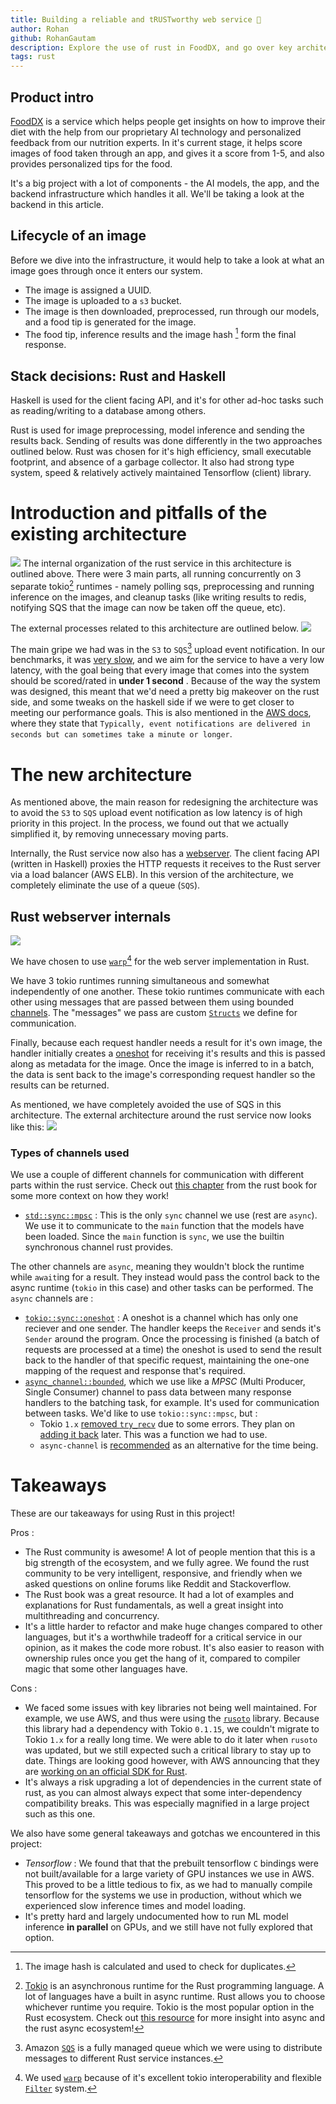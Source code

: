 ```yaml
---
title: Building a reliable and tRUSTworthy web service 🦀
author: Rohan
github: RohanGautam
description: Explore the use of rust in FoodDX, and go over key architectural decisions
tags: rust
---
```


## Product intro

[FoodDX](https://www.fooddx.com/) is a service which helps people get insights on how to improve their diet with the help from our proprietary AI technology and personalized feedback from our nutrition experts. In it's current stage, it helps score images of food taken through an app, and gives it a score from 1-5, and also provides personalized tips for the food.

It's a big project with a lot of components - the AI models, the app, and the backend infrastructure which handles it all. We'll be taking a look at the backend in this article.

## Lifecycle of an image

Before we dive into the infrastructure, it would help to take a look at what an image goes through once it enters our system.

- The image is assigned a UUID.
- The image is uploaded to a `s3` bucket.
- The image is then downloaded, preprocessed, run through our models, and a food tip is generated for the image.
- The food tip, inference results and the image hash [^1] form the final response.

## Stack decisions: Rust and Haskell

Haskell is used for the client facing API, and it's for other ad-hoc tasks such as reading/writing to a database among others.

Rust is used for image preprocessing, model inference and sending the results back. Sending of results was done differently in the two approaches outlined below. Rust was chosen for it's high efficiency, small executable footprint, and absence of a garbage collector. It also had strong type system, speed & relatively actively maintained Tensorflow (client) library.

# Introduction and pitfalls of the existing architecture

![](../images/blogposts/v2-arch-diagram.png)
The internal organization of the rust service in this architecture is outlined above.
There were 3 main parts, all running concurrently on 3 separate tokio[^2] runtimes - namely polling sqs, preprocessing and running inference on the images, and cleanup tasks (like writing results to redis, notifying SQS that the image can now be taken off the queue, etc).

The external processes related to this architecture are outlined below.
![](../images/blogposts/v2-external-arch-diagram.png)

The main gripe we had was in the `S3` to `SQS`[^3] upload event notification. In our benchmarks, it was [very slow](https://github.com/Holmusk/aws_benchmarks/tree/master/s3_event_to_sqs), and we aim for the service to have a very low latency, with the goal being that every image that comes into the system should be scored/rated in **under 1 second** . Because of the way the system was designed, this meant that we'd need a pretty big makeover on the rust side, and some tweaks on the haskell side if we were to get closer to meeting our performance goals. This is also mentioned in the [AWS docs](https://docs.aws.amazon.com/AmazonS3/latest/userguide/NotificationHowTo.html), where they state that `Typically, event notifications are delivered in seconds but can sometimes take a minute or longer`.

# The new architecture

As mentioned above, the main reason for redesigning the architecture was to avoid the `S3` to `SQS` upload event notification as low latency is of high priority in this project. In the process, we found out that we actually simplified it, by removing unnecessary moving parts.

Internally, the Rust service now also has a [webserver](https://developer.mozilla.org/en-US/docs/Learn/Common_questions/What_is_a_web_server). The client facing API (written in Haskell) proxies the HTTP requests it receives to the Rust server via a load balancer (AWS ELB). In this version of the architecture, we completely eliminate the use of a queue (`SQS`).

## Rust webserver internals

![](../images/blogposts/v3-arch-diagram.png)

We have chosen to use [`warp`](https://github.com/seanmonstar/warp)[^4] for the web server implementation in Rust.

We have 3 tokio runtimes running simultaneous and somewhat independently of one another. These tokio runtimes communicate with each other using messages that are passed between them using bounded [channels](https://doc.rust-lang.org/book/ch16-02-message-passing.html). The "messages" we pass are custom [`Structs`](https://doc.rust-lang.org/book/ch05-01-defining-structs.html) we define for communication.

Finally, because each request handler needs a result for it's own image, the handler initially creates a [oneshot](https://tokio-rs.github.io/tokio/doc/tokio/sync/oneshot/index.html) for receiving it's results and this is passed along as metadata for the image. Once the image is inferred to in a batch, the data is sent back to the image's corresponding request handler so the results can be returned.

As mentioned, we have completely avoided the use of SQS in this architecture. The external architecture around the rust service now looks like this:
![](../images/blogposts/v3-external-arch-diagram.png)

### Types of channels used

We use a couple of different channels for communication with different parts within the rust service. Check out [this chapter](https://doc.rust-lang.org/book/ch16-02-message-passing.html) from the rust book for some more context on how they work!

- [`std::sync::mpsc`](https://doc.rust-lang.org/std/sync/mpsc/index.html) : This is the only `sync` channel we use (rest are `async`). We use it to communicate to the `main` function that the models have been loaded. Since the `main` function is `sync`, we use the builtin synchronous channel rust provides.

The other channels are `async`, meaning they wouldn't block the runtime while `await`ing for a result. They instead would pass the control back to the async runtime (`tokio` in this case) and other tasks can be performed. The `async` channels are :

- [`tokio::sync::oneshot`](https://docs.rs/tokio/1.5.0/tokio/sync/oneshot/index.html) : A oneshot is a channel which has only one reciever and one sender. The handler keeps the `Receiver` and sends it's `Sender` around the program. Once the processing is finished (a batch of requests are processed at a time) the oneshot is used to send the result back to the handler of that specific request, maintaining the one-one mapping of the request and response that's required.
- [`async_channel::bounded`](https://docs.rs/async-channel/1.6.1/async_channel/fn.bounded.html), which we use like a _MPSC_ (Multi Producer, Single Consumer) channel to pass data between many response handlers to the batching task, for example. It's used for communication between tasks. We'd like to use `tokio::sync::mpsc`, but :
  - Tokio `1.x` [removed `try_recv`](https://github.com/tokio-rs/tokio/pull/3263) due to some errors. They plan on [adding it back](https://github.com/tokio-rs/tokio/issues/3350) later. This was a function we had to use.
  - `async-channel` is [recommended](https://github.com/tokio-rs/tokio/issues/3350#issuecomment-773952897) as an alternative for the time being.

# Takeaways

These are our takeaways for using Rust in this project!

Pros :

- The Rust community is awesome! A lot of people mention that this is a big strength of the ecosystem, and we fully agree. We found the rust community to be very intelligent, responsive, and friendly when we asked questions on online forums like Reddit and Stackoverflow.
- The Rust book was a great resource. It had a lot of examples and explanations for Rust fundamentals, as well a great insight into multithreading and concurrency.
- It's a little harder to refactor and make huge changes compared to other languages, but it's a worthwhile tradeoff for a critical service in our opinion, as it makes the code more robust. It's also easier to reason with ownership rules once you get the hang of it, compared to compiler magic that some other languages have.

Cons :

- We faced some issues with key libraries not being well maintained. For example, we use AWS, and thus were using the [`rusoto`](https://github.com/rusoto/rusoto) library. Because this library had a dependency with Tokio `0.1.15`, we couldn't migrate to Tokio `1.x` for a really long time. We were able to do it later when `rusoto` was updated, but we still expected such a critical library to stay up to date. Things are looking good however, with AWS announcing that they are [working on an official SDK for Rust](https://aws.amazon.com/blogs/developer/a-new-aws-sdk-for-rust-alpha-launch/).
- It's always a risk upgrading a lot of dependencies in the current state of rust, as you can almost always expect that some inter-dependency compatibility breaks. This was especially magnified in a large project such as this one.

We also have some general takeaways and gotchas we encountered in this project:

- _Tensorflow_ : We found that that the prebuilt tensorflow `C` bindings were not built/available for a large variety of GPU instances we use in AWS. This proved to be a little tedious to fix, as we had to manually compile tensorflow for the systems we use in production, without which we experienced slow inference times and model loading.
- It's pretty hard and largely undocumented how to run ML model inference **in parallel** on GPUs, and we still have not fully explored that option.

[^1]: The image hash is calculated and used to check for duplicates.
[^2]: [Tokio](https://tokio.rs/) is an asynchronous runtime for the Rust programming language. A lot of languages have a built in async runtime. Rust allows you to choose whichever runtime you require. Tokio is the most popular option in the Rust ecosystem. Check out [this resource](https://rust-lang.github.io/async-book/08_ecosystem/00_chapter.html) for more insight into async and the rust async ecosystem!
[^3]: Amazon [`SQS`](https://aws.amazon.com/sqs/) is a fully managed queue which we were using to distribute messages to different Rust service instances.
[^4]: We used [`warp`](https://github.com/seanmonstar/warp) because of it's excellent tokio interoperability and flexible [`Filter`](https://docs.rs/warp/0.1.0/warp/trait.Filter.html) system.
